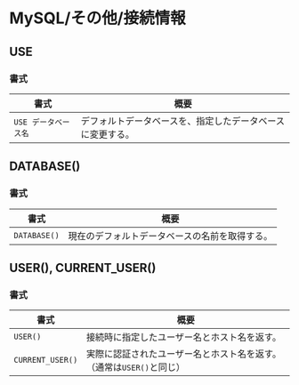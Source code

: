 # MySQL/その他/接続情報

## USE

### 書式

| 書式                 | 概要                                                       |
| -------------------- | ---------------------------------------------------------- |
| `USE データベース名` | デフォルトデータベースを、指定したデータベースに変更する。 |

## DATABASE()

### 書式

| 書式         | 概要                                           |
| ------------ | ---------------------------------------------- |
| `DATABASE()` | 現在のデフォルトデータベースの名前を取得する。 |

## USER(), CURRENT_USER()

### 書式

| 書式             | 概要                                                         |
| ---------------- | ------------------------------------------------------------ |
| `USER()`         | 接続時に指定したユーザー名とホスト名を返す。                 |
| `CURRENT_USER()` | 実際に認証されたユーザー名とホスト名を返す。（通常は`USER()`と同じ） |

